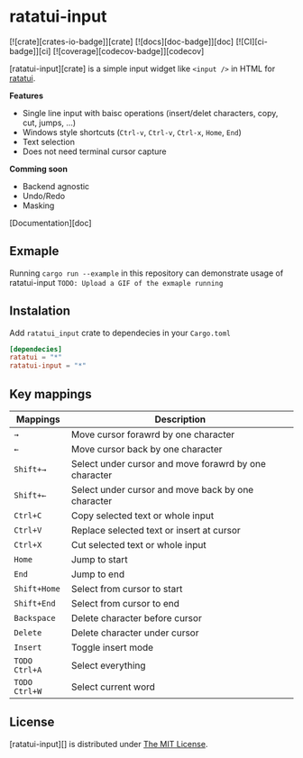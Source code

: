 ratatui-input
============
[![crate][crates-io-badge]][crate]
[![docs][doc-badge]][doc]
[![CI][ci-badge]][ci]
[![coverage][codecov-badge]][codecov]

[ratatui-input][crate] is a simple input widget like `<input />` in HTML for [ratatui][].

**Features**

- Single line input with baisc operations (insert/delet characters, copy, cut, jumps, ...)
- Windows style shortcuts (`Ctrl-v`, `Ctrl-v`, `Ctrl-x`, `Home`, `End`)
- Text selection
- Does not need terminal cursor capture

**Comming soon**
- Backend agnostic
- Undo/Redo
- Masking

[Documentation][doc]

## Exmaple
Running `cargo run --example` in this repository can demonstrate usage of ratatui-input
`TODO: Upload a GIF of the exmaple running`

## Instalation
Add `ratatui_input` crate to dependecies in your `Cargo.toml`

```toml
[dependecies]
ratatui = "*"
ratatui-input = "*"
```

## Key mappings


| Mappings                           | Description                                           |
| -----------------------------------|------------------------------------------------------ |
| `→`                                | Move cursor forawrd by one character                  |
| `←`                                | Move cursor back by one character                     |
| `Shift+→`                          | Select under cursor and move forawrd by one character |
| `Shift+←`                          | Select under cursor and move back by one character    |
| `Ctrl+C`                           | Copy selected text or whole input                     |
| `Ctrl+V`                           | Replace selected text or insert at cursor             |
| `Ctrl+X`                           | Cut selected text or whole input                      |
| `Home`                             | Jump to start                                         |
| `End`                              | Jump to end                                           |
| `Shift+Home`                       | Select from cursor to start                           |
| `Shift+End`                        | Select from cursor to end                             |
| `Backspace`                        | Delete character before cursor                        |
| `Delete`                           | Delete character under cursor                         |
| `Insert`                           | Toggle insert mode                                    |
| `TODO` `Ctrl+A`                    | Select everything                                     |
| `TODO` `Ctrl+W`                    | Select current word                                   |

## License

[ratatui-input][] is distributed under [The MIT License](./LICENSE.txt).

[ratatui]: https://github.com/ratatui-org/ratatui
